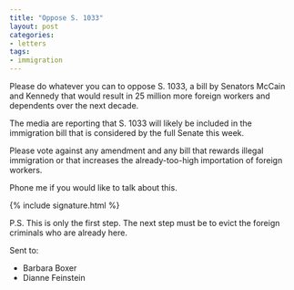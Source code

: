```yaml
---
title: "Oppose S. 1033"
layout: post
categories:
- letters
tags:
- immigration
---
```


Please do whatever you can to oppose S. 1033, a bill by Senators McCain and Kennedy that would result in 25 million more foreign workers and dependents over the next decade.

The media are reporting that S. 1033 will likely be included in the immigration bill that is considered by the full Senate this week.

Please vote against any amendment and any bill that rewards illegal immigration or that increases the already-too-high importation of foreign workers.

Phone me if you would like to talk about this.

{% include signature.html %}

P.S. This is only the first step. The next step must be to evict the foreign criminals who are already here.

Sent to:

- Barbara Boxer
- Dianne Feinstein
